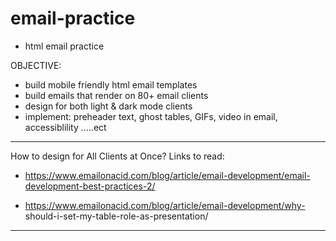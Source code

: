 # email-practice
- html email practice

OBJECTIVE:
- build mobile friendly html email templates
- build emails that render on 80+ email clients
- design for both light & dark mode clients
- implement: preheader text, ghost tables, GIFs, video in email, accessiblility .....ect

---------------------------------------------------------
How to design for All Clients at Once? Links to read:

- https://www.emailonacid.com/blog/article/email-development/email-development-best-practices-2/

- https://www.emailonacid.com/blog/article/email-development/why- should-i-set-my-table-role-as-presentation/

--------------------------------------------------------
